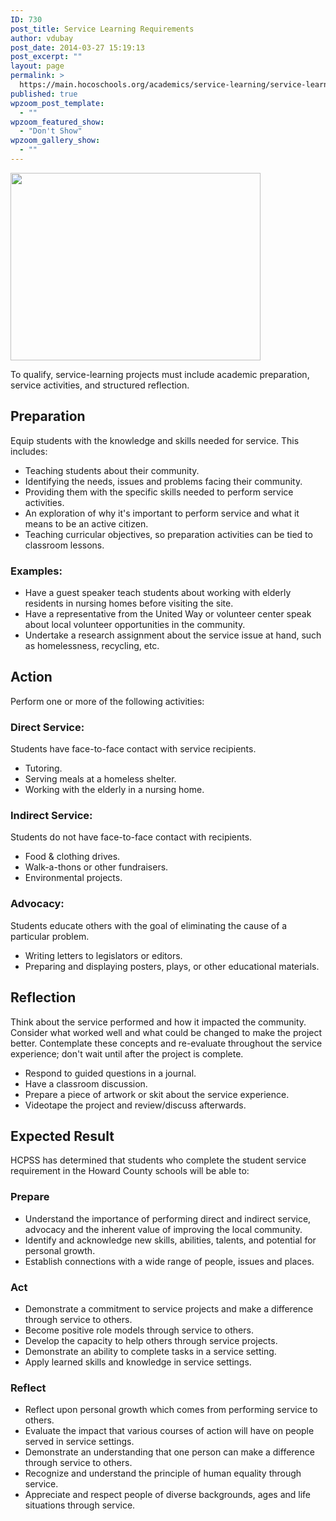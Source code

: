 ```yaml
---
ID: 730
post_title: Service Learning Requirements
author: vdubay
post_date: 2014-03-27 15:19:13
post_excerpt: ""
layout: page
permalink: >
  https://main.hocoschools.org/academics/service-learning/service-learning-requirements/
published: true
wpzoom_post_template:
  - ""
wpzoom_featured_show:
  - "Don't Show"
wpzoom_gallery_show:
  - ""
---
```

<img class="pict" alt="" src="/f/academics/servicelearning/sl_pic2.jpg" width="400" height="300" border="0" />

<p>To qualify, service-learning projects must include academic preparation, service activities, and structured reflection.</p>

<h2>Preparation</h2>

<p>Equip students with the knowledge and skills needed for service. This includes:</p>

<ul>
  <li>Teaching students about their community.</li>
  <li>Identifying the needs, issues and problems facing their community.</li>
  <li>Providing them with the specific skills needed to perform service activities.</li>
  <li>An exploration of why it's important to perform service and what it means to be an active citizen.</li>
  <li>Teaching curricular objectives, so preparation activities can be tied to classroom lessons.</li>
</ul>

<h3>Examples:</h3>

<ul>
  <li>Have a guest speaker teach students about working with elderly residents in nursing homes before visiting the site.</li>
  <li>Have a representative from the United Way or volunteer center speak about local volunteer opportunities in the community.</li>
  <li>Undertake a research assignment about the service issue at hand, such as homelessness, recycling, etc.</li>
</ul>

<h2>Action</h2>

<p>Perform one or more of the following activities:</p>

<h3>Direct Service:</h3> 
<p>Students have face-to-face contact with service recipients.</p>

<ul>
  <li>Tutoring.</li>
  <li>Serving meals at a homeless shelter.</li>
  <li>Working with the elderly in a nursing home.</li>
</ul>

<h3>Indirect Service:</h3> 
<p>Students do not have face-to-face contact with recipients.</p>

<ul>
  <li>Food &amp; clothing drives.</li>
  <li>Walk-a-thons or other fundraisers.</li>
  <li>Environmental projects.</li>
</ul>

<h3>Advocacy:</h3> 
<p>Students educate others with the goal of eliminating the cause of a particular problem.</p>

<ul>
  <li>Writing letters to legislators or editors.</li>
  <li>Preparing and displaying posters, plays, or other educational materials.</li>
</ul>

<h2>Reflection</h2>

<p>Think about the service performed and how it impacted the community. Consider what worked well and what could be changed to make the project better. Contemplate these concepts and re-evaluate throughout the service experience; don't wait until after the project is complete.</p>

<ul>
  <li>Respond to guided questions in a journal.</li>
  <li>Have a classroom discussion.</li>
  <li>Prepare a piece of artwork or skit about the service experience.</li>
  <li>Videotape the project and review/discuss afterwards.</li>
</ul>

<h2>Expected Result</h2>

<p>HCPSS has determined that students who complete the student service requirement in the Howard County schools will be able to:</p>

<h3>Prepare</h3>

<ul>
  <li>Understand the importance of performing direct and indirect service, advocacy and the inherent value of improving the local community.</li>
  <li>Identify and acknowledge new skills, abilities, talents, and potential for personal growth.</li>
  <li>Establish connections with a wide range of people, issues and places.</li>
</ul>

<h3>Act</h3>

<ul>
  <li>Demonstrate a commitment to service projects and make a difference through service to others.</li>
  <li>Become positive role models through service to others.</li>
  <li>Develop the capacity to help others through service projects.</li>
  <li>Demonstrate an ability to complete tasks in a service setting.</li>
  <li>Apply learned skills and knowledge in service settings.</li>
</ul>

<h3>Reflect</h3>

<ul>
  <li>Reflect upon personal growth which comes from performing service to others.</li>
  <li>Evaluate the impact that various courses of action will have on people served in service settings.</li>
  <li>Demonstrate an understanding that one person can make a difference through service to others.</li>
  <li>Recognize and understand the principle of human equality through service.</li>
  <li>Appreciate and respect people of diverse backgrounds, ages and life situations through service.</li>
</ul>